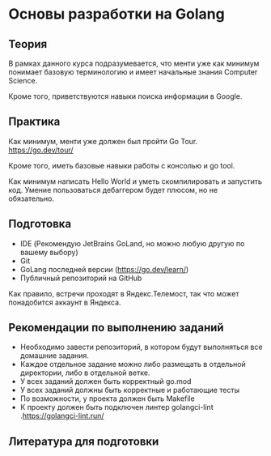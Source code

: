 # Основы разработки на Golang

## Теория
В рамках данного курса подразумевается, что менти уже как минимум понимает базовую терминологию и имеет начальные знания Computer Science.

Кроме того, приветствуются навыки поиска информации в Google.

## Практика
Как минимум, менти уже должен был пройти Go Tour. https://go.dev/tour/

Кроме того, иметь базовые навыки работы с консолью и go tool.

Как минимум написать Hello World и уметь скомпилировать и запустить код. 
Умение пользоваться дебаггером будет плюсом, но не обязательно.

## Подготовка
* IDE (Рекомендую JetBrains GoLand, но можно любую другую по вашему выбору)
* Git
* GoLang последней версии (https://go.dev/learn/)
* Публичный репозиторий на GitHub

Как правило, встречи проходят в Яндекс.Телемост, так что может понадобится аккаунт в Яндекса.

## Рекомендации по выполнению заданий
* Необходимо завести репозиторий, в котором будут выполняться все домашние задания. 
* Каждое отдельное задание можно либо размещать в отдельной директории, либо в отдельной ветке.
* У всех заданий должен быть корректный go.mod
* У всех заданий должны быть корректные и работающие тесты
* По возможности, у проекта должен быть Makefile
* К проекту должен быть подключен линтер golangci-lint .https://golangci-lint.run/ 

## Литература для подготовки
